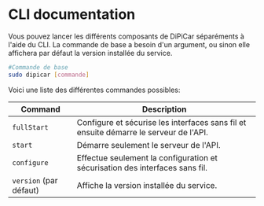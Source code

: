# CLI documentation

Vous pouvez lancer les différents composants de DiPiCar séparéments à l'aide du CLI.
La commande de base a besoin d'un argument, ou sinon elle affichera par défaut la version installée du service.

```sh
#Commande de base
sudo dipicar [commande]
```

Voici une liste des différentes commandes possibles:

| Command | Description |
|--|--|
| `fullStart` | Configure et sécurise les interfaces sans fil et ensuite démarre le serveur de l'API. |
| `start` | Démarre seulement le serveur de l'API. |
| `configure` | Effectue seulement la configuration et sécurisation des interfaces sans fil. |
| `version` (par défaut) | Affiche la version installée du service. |
